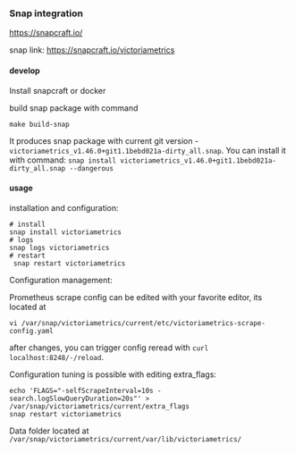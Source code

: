 ### Snap integration

https://snapcraft.io/

snap link: https://snapcraft.io/victoriametrics


#### develop

Install snapcraft or docker

build snap package with command

 ```text
make build-snap
```

It produces snap package with current git version - `victoriametrics_v1.46.0+git1.1bebd021a-dirty_all.snap`.
You can install it with command: `snap install victoriametrics_v1.46.0+git1.1bebd021a-dirty_all.snap --dangerous`


#### usage 

installation and configuration:

```text
# install
snap install victoriametrics
# logs
snap logs victoriametrics
# restart
 snap restart victoriametrics
```

Configuration management:

 Prometheus scrape config can be edited with your favorite editor, its located at
```text
vi /var/snap/victoriametrics/current/etc/victoriametrics-scrape-config.yaml
```
after changes, you can trigger config reread with `curl localhost:8248/-/reload`.

Configuration tuning is possible with editing extra_flags:
```text
echo 'FLAGS="-selfScrapeInterval=10s -search.logSlowQueryDuration=20s"' > /var/snap/victoriametrics/current/extra_flags
snap restart victoriametrics
```

Data folder located at `/var/snap/victoriametrics/current/var/lib/victoriametrics/`
